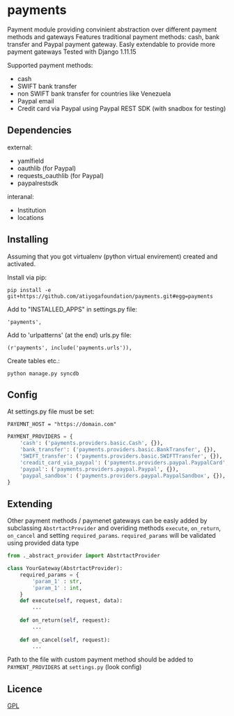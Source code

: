 payments
=================================

Payment module providing convinient abstraction over different payment methods and gateways
Features traditional payment methods: cash, bank transfer and Paypal payment gateway. 
Easly extendable to provide more payment gateways
Tested with Django 1.11.15

Supported payment methods:
* cash
* SWIFT bank transfer
* non SWIFT bank transfer for countries like Venezuela
* Paypal email
* Credit card via Paypal using Paypal REST SDK (with snadbox for testing)


Dependencies
------------

external:
* yamlfield
* oauthlib (for Paypal)
* requests_oauthlib (for Paypal)
* paypalrestsdk

interanal:
* Institution
* locations


Installing
----------
Assuming that you got virtualenv (python virtual envirement) created and activated.

Install via pip:

    pip install -e git+https://github.com/atiyogafoundation/payments.git#egg=payments

Add to "INSTALLED_APPS" in settings.py file:
    
    'payments',

Add to 'urlpatterns' (at the end) urls.py file:
    
    (r'payments', include('payments.urls')),
    
Create tables etc.:

    python manage.py syncdb

Config
------
At settings.py file must be set:
    
    PAYEMNT_HOST = "https://domain.com"

```python
PAYMENT_PROVIDERS = {
    'cash': ('payments.providers.basic.Cash', {}),
    'bank_transfer': ('payments.providers.basic.BankTransfer', {}),
    'SWIFT_transfer': ('payments.providers.basic.SWIFTTransfer', {}),
    'creadit_card_via_paypal': ('payments.providers.paypal.PaypalCard', {}),
    'paypal': ('payments.providers.paypal.Paypal', {}),
    'paypal_sandbox': ('payments.providers.paypal.PaypalSandbox', {}),
}
```

Extending
---------

Other payment methods / paymenet gateways can be easly added by subclassing `AbstrtactProvider` and overiding methods `execute`, `on_return`, `on_cancel` and setting `required_params`.
`required_params` will be validated using provided data type


```python
from ._abstract_provider import AbstrtactProvider

class YourGateway(AbstrtactProvider):
    required_params = {
        'param_1' : str, 
        'param_1' : int, 
    }
    def execute(self, request, data):
        ...
     
    def on_return(self, request):
        ...
     
    def on_cancel(self, request):
        ...
```

Path to the file with custom payment method should be added to `PAYMENT_PROVIDERS` at `settings.py` (look config)

Licence
-------
[GPL](LICENSE)

